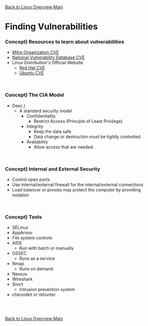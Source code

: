 [Back to Linux Overview Main](../main.md)

# Finding Vulnerabilities

### Concept) Resources to learn about vulnerabilities
- [Mitre Organization CVE](https://cve.mitre.org/)
- [National Vulnerability Database CVE](https://nvd.nist.gov/)
- Linux Distribution's Official Website
  - [Red Hat CVE](https://access.redhat.com/security/security-updates/cve)
  - [Ubuntu CVE](https://ubuntu.com/security/cves?offset=140)

<br>

### Concept) The CIA Model
- Desc.)
  - A standard security model
    - Confidentiality
      - Restrict Access (Principle of Least Privilege)
    - Integrity
      - Keep the data safe
      - Data change or destruction must be tightly controlled.
    - Availability
      - Allow access that are needed.

<br>

### Concept) Internal and External Security
- Control open ports.
- Use internal/external firewall for the internal/external connections
- Load balancer or proxies may protect the computer by providing isolation

<br>

### Concept) Tools
- SELinux
- AppArmor
- File system controls
- AIDE
  - Run with batch or manually
- OSSEC
  - Runs as a service
- Nmap
  - Runs on demand
- Nessus
- Wireshark
- Snort
  - Intrusion prevention system
- chkrootkit or rkhunter

<br><br>

[Back to Linux Overview Main](../main.md)